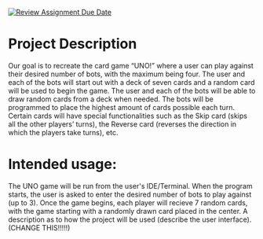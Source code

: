 [![Review Assignment Due Date](https://classroom.github.com/assets/deadline-readme-button-22041afd0340ce965d47ae6ef1cefeee28c7c493a6346c4f15d667ab976d596c.svg)](https://classroom.github.com/a/YxXKqIeT)
# Project Description

Our goal is to recreate the card game “UNO!” where a user can play against their desired number of bots, with the maximum being four. The user and each of the bots will start out with a deck of seven cards and a random card will be used to begin the game. The user and each of the bots will be able to draw random cards from a deck when needed. The bots will be programmed to place the highest amount of cards possible each turn. Certain cards will have special functionalities such as the Skip card (skips all the other players’ turns), the Reverse card (reverses the direction in which the players take turns), etc.

# Intended usage:
The UNO game will be run from the user's IDE/Terminal. When the program starts, the user is asked to enter the desired number of bots to play against (up to 3). Once the game begins, each player will recieve 7 random cards, with the game starting with a randomly drawn card placed in the center. 
A description as to how the project will be used (describe the user interface). (CHANGE THIS!!!!!)
  
